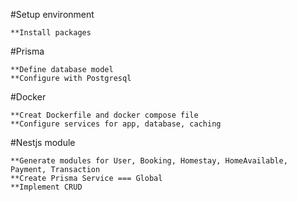 #Setup environment

    **Install packages

#Prisma

    **Define database model
    **Configure with Postgresql

#Docker

    **Creat Dockerfile and docker compose file
    **Configure services for app, database, caching

#Nestjs module

    **Generate modules for User, Booking, Homestay, HomeAvailable, Payment, Transaction
    **Create Prisma Service === Global
    **Implement CRUD
